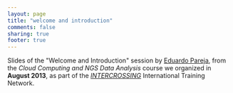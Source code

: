 ```yaml
---
layout: page
title: "welcome and introduction"
comments: false
sharing: true
footer: true
---
```


Slides of the "Welcome and Introduction" session by [Eduardo Pareja](/epareja), from the _Cloud Computing and NGS Data Analysis_ course we organized in **August 2013**, as part of the [_INTERCROSSING_](/intercrossing) International Training Network.

<br>

<script async class="speakerdeck-embed" data-id="7cfef3e03b1c0131067936e4e8065d82" data-ratio="1.41436464088398" src="//speakerdeck.com/assets/embed.js"></script>